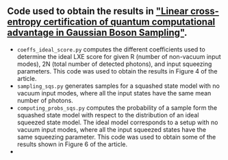 ## Code used to obtain the results in ["Linear cross-entropy certification of quantum computational advantage in Gaussian Boson Sampling"](https://arxiv.org/abs/2403.15339).

* `coeffs_ideal_score.py` computes the different coefficients used to determine the ideal LXE score for given R (number of non-vacuum input modes), 2N (total number of detected photons), and input squeezing parameters. This code was used to obtain the results in Figure 4 of the article.
* `sampling_sqs.py` generates samples for a squashed state model with no vacuum input modes, where all the input states have the same mean number of photons.
* `computing_probs_sqs.py` computes the probability of a sample form the squashed state model with respect to the distribution of an ideal squeezed state model. The ideal model corresponds to a setup with no vacuum input modes, where all the input squeezed states have the same squeezing parameter. This code was used to obtain some of the results shown in Figure 6 of the article.
*    
